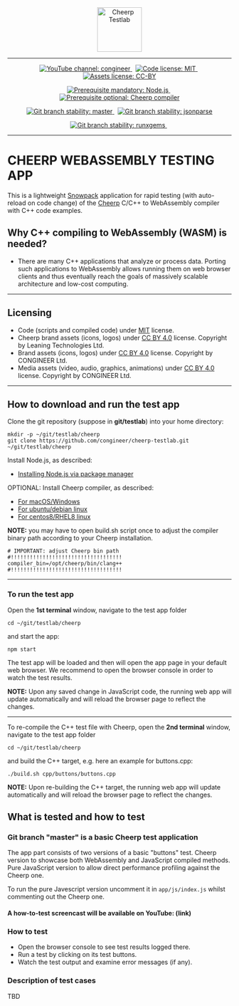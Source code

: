 <!-- markdownlint-disable MD033 MD041 -->

<!-- HINT:  loading logo from local file is for debugging puroses only -->
<!-- ![Cheerp Testlab logo](./cheerp_testlab_logo.png "Cheerp Testlab") -->

<div align="center">
  <a href="https://github.com/congineer/cheerp-testlab">
    <img height="100" src="https://raw.githubusercontent.com/congineer/cheerp-testlab/master/cheerp_testlab_logo.png" alt="Cheerp Testlab">
  </a>
  <br><p></p>
  <hr>
  <p></p>
  <a href="https://www.youtube.com/channel/UCT4TzDSHnq2e0p5YlF37NeQ">
    <img alt="YouTube channel: congineer" src="https://img.shields.io/badge/screencast%20channel-congineer-ff0000?style=for-the-badge&logo=youtube&logoColor=ff0000">
  </a><span>&nbsp;</span>
  <a href="https://opensource.org/licenses/mit">
    <img alt="Code license: MIT" src="https://img.shields.io/badge/code%20license-mit-greene.svg?style=for-the-badge&logo=Open+Source+Initiative&logoColor=white">
  </a><span>&nbsp;</span>
  <a href="https://creativecommons.org/licenses/by/4.0/">
    <img alt="Assets license: CC-BY" src="https://img.shields.io/badge/assets%20license-by%204.0-greene.svg?style=for-the-badge&logo=creative-commons&logoColor=white">
  </a>
  <br><p></p>
  <a href="https://nodejs.org/en/download/package-manager/">
    <img alt="Prerequisite mandatory: Node.js" src="https://img.shields.io/badge/prerequisite:%20mandatory-node.js-339933?style=for-the-badge&logo=node.js&logoColor=white&labelColor=blue">
  </a><span>&nbsp;</span>
  <a href="https://leaningtech.com/cheerp/">
    <img alt="Prerequisite optional: Cheerp compiler" src="https://img.shields.io/badge/prerequisite:%20optional-cheerp%20compiler-4fdbd1?style=for-the-badge&logo=c%2B%2B&logoColor=white">
  </a>
  <br><p></p>
  <a href="https://github.com/congineer/cheerp-testlab/tree/master">
    <img alt="Git branch stability: master" src="https://img.shields.io/badge/branch%20stability:%20master-stable-greene?style=for-the-badge&logo=github&logoColor=f5f5f5">
  </a><span>&nbsp;</span>
  <a href="https://github.com/congineer/cheerp-testlab/tree/jsonparse">
    <img alt="Git branch stability: jsonparse" src="https://img.shields.io/badge/branch%20stability:%20jsonparse-unstable-ff6700?style=for-the-badge&logo=github&logoColor=f5f5f5">
  </a>
  <br><p></p>
  <a href="https://alm.congineer.com/plugins/git/testlab/cheerp?a=tree&hb=runxgems">
    <img alt="Git branch stability: runxgems" src="https://img.shields.io/badge/branch%20stability:%20runxgems-stable-greene?style=for-the-badge&logo=git&logoColor=f34f28">
  </a><span>&nbsp;</span>
  <br><p></p>
  <hr>
</div>

<!-- --- -->

# CHEERP WEBASSEMBLY TESTING APP

This is a lightweight [Snowpack](https://www.snowpack.dev/) application for rapid testing (with auto-reload on code change) of the [Cheerp](https://leaningtech.com/cheerp/) C/C++ to WebAssembly compiler with C++ code examples.

## Why C++ compiling to WebAssembly (WASM) is needed?

* There are many C++ applications that analyze or process data. Porting such applications to WebAssembly allows running them on web browser clients and thus eventually reach the goals of massively scalable architecture and low-cost computing.

---

## Licensing

* Code (scripts and compiled code) under [MIT](LICENSE) license.
* Cheerp brand assets (icons, logos) under [CC BY 4.0](https://creativecommons.org/licenses/by/4.0/) license. Copyright by Leaning Technologies Ltd.
* Brand assets (icons, logos) under [CC BY 4.0](https://creativecommons.org/licenses/by/4.0/) license. Copyright by CONGINEER Ltd.
* Media assets (video, audio, graphics, animations) under [CC BY 4.0](https://creativecommons.org/licenses/by/4.0/) license. Copyright by CONGINEER Ltd.

---

## How to download and run the test app

Clone the git repository (suppose in **git/testlab**) into your home directory:

~~~shell
mkdir -p ~/git/testlab/cheerp
git clone https://github.com/congineer/cheerp-testlab.git ~/git/testlab/cheerp
~~~

Install Node.js, as described:

* [Installing Node.js via package manager](https://nodejs.org/en/download/package-manager)

OPTIONAL: Install Cheerp compiler, as described:

* [For macOS/Windows](https://github.com/leaningtech/cheerp-meta/wiki/Windows-and-macOS-installation)
* [For ubuntu/debian linux](https://github.com/leaningtech/cheerp-meta/wiki/Ubuntu-Debian-installation-using-PPA)
* [For centos8/RHEL8 linux](https://github.com/leaningtech/cheerp-meta/wiki/RHEL8-and-CentOS-8-installation)

__NOTE:__ you may have to open build.sh script once to adjust the compiler binary path according to your Cheerp installation.

~~~shell
# IMPORTANT: adjust Cheerp bin path
#!!!!!!!!!!!!!!!!!!!!!!!!!!!!!!!!!!!
compiler_bin=/opt/cheerp/bin/clang++
#!!!!!!!!!!!!!!!!!!!!!!!!!!!!!!!!!!!
~~~

---

### To run the test app

Open the **1st terminal** window, navigate to the test app folder

~~~shell
cd ~/git/testlab/cheerp
~~~

and start the app:

~~~shell
npm start
~~~

The test app will be loaded and then will open the app page in your default web browser. We recommend to open the browser console in order to watch the test results.

__NOTE:__ Upon any saved change in JavaScript code, the running web app will update automatically and will reload the browser page to reflect the changes.

---

To re-compile the C++ test file with Cheerp, open the **2nd terminal** window, navigate to the test app folder

~~~shell
cd ~/git/testlab/cheerp
~~~

and build the C++ target, e.g. here an example for buttons.cpp:

~~~shell
./build.sh cpp/buttons/buttons.cpp
~~~

__NOTE:__ Upon re-building the C++ target, the running web app will update automatically and will reload the browser page to reflect the changes.

## What is tested and how to test

### Git branch "master" is a basic Cheerp test application

The app part consists of two versions of a basic "buttons" test. Cheerp version to showcase both WebAssembly and JavaScript compiled methods. Pure JavaScript version to allow direct performance profiling against the Cheerp one.

To run the pure Javescript version uncomment it in `app/js/index.js` whilst commenting out the Cheerp one.

#### A how-to-test screencast will be available on YouTube: (link)

### How to test

* Open the browser console to see test results logged there.
* Run a test by clicking on its test buttons.
* Watch the test output and examine error messages (if any).

### Description of test cases

TBD
